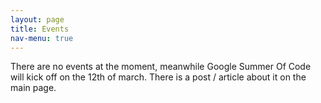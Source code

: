 ```yaml
---
layout: page
title: Events
nav-menu: true
---
```


There are no events at the moment, meanwhile Google Summer Of Code will kick off on the 12th of march. There is a post / article about it on the main page.